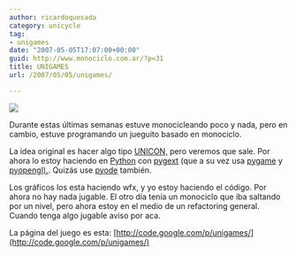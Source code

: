```yaml
---
author: ricardoquesada
category: unicycle
tag:
- unigames
date: "2007-05-05T17:07:00+00:00"
guid: http://www.monociclo.com.ar/?p=31
title: UNIGAMES
url: /2007/05/05/unigames/

---
```


[![](/wp-content/uploads/2007/05/43583-screenshot-1.png?w=300)](/wp-content/uploads/2007/05/43583-screenshot-1.png)

Durante estas últimas semanas estuve monocicleando poco y nada, pero en cambio,
estuve programando un jueguito basado en monociclo.

La idea original es hacer algo tipo [UNICON,](http://www.unicon13.ch/) pero veremos que sale.
Por ahora lo estoy haciendo en [Python](http://www.python.org/)
con [pygext](http://opioid-interactive.com/%7Eshang/projects/pygext/) (que a su vez usa [pygame](http://www.pygame.org/) y [pyopengl).](http://pyopengl.sourceforge.net/).
Quizás use [pyode](http://pyode.sourceforge.net/) también.

Los gráficos los esta haciendo wfx, y yo estoy haciendo el código.
Por ahora no hay nada jugable. El otro día tenía un monociclo que iba saltando por un nivel,
pero ahora estoy en el medio de un refactoring general. Cuando tenga algo
jugable aviso por aca.

La página del juego es esta:
[http://code.google.com/p/unigames/](http://code.google.com/p/unigames/)
